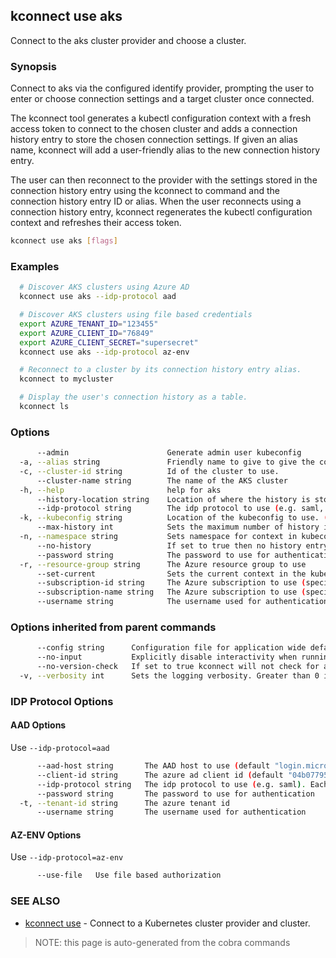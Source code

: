 ## kconnect use aks

Connect to the aks cluster provider and choose a cluster.

### Synopsis


Connect to aks via the configured identify provider, prompting the user to enter
or choose connection settings and a target cluster once connected.

The kconnect tool generates a kubectl configuration context with a fresh access
token to connect to the chosen cluster and adds a connection history entry to
store the chosen connection settings.  If given an alias name, kconnect will add
a user-friendly alias to the new connection history entry.

The user can then reconnect to the provider with the settings stored in the
connection history entry using the kconnect to command and the connection history
entry ID or alias.  When the user reconnects using a connection history entry,
kconnect regenerates the kubectl configuration context and refreshes their access
token.


```bash
kconnect use aks [flags]
```

### Examples

```bash
  # Discover AKS clusters using Azure AD
  kconnect use aks --idp-protocol aad

  # Discover AKS clusters using file based credentials
  export AZURE_TENANT_ID="123455"
  export AZURE_CLIENT_ID="76849"
  export AZURE_CLIENT_SECRET="supersecret"
  kconnect use aks --idp-protocol az-env

  # Reconnect to a cluster by its connection history entry alias.
  kconnect to mycluster

  # Display the user's connection history as a table.
  kconnect ls

```

### Options

```bash
      --admin                      Generate admin user kubeconfig
  -a, --alias string               Friendly name to give to give the connection
  -c, --cluster-id string          Id of the cluster to use.
      --cluster-name string        The name of the AKS cluster
  -h, --help                       help for aks
      --history-location string    Location of where the history is stored. (default "$HOME/.kconnect/history.yaml")
      --idp-protocol string        The idp protocol to use (e.g. saml, aad). See flags additional flags for the protocol.
  -k, --kubeconfig string          Location of the kubeconfig to use. (default "$HOME/.kube/config")
      --max-history int            Sets the maximum number of history items to keep (default 100)
  -n, --namespace string           Sets namespace for context in kubeconfig
      --no-history                 If set to true then no history entry will be written
      --password string            The password to use for authentication
  -r, --resource-group string      The Azure resource group to use
      --set-current                Sets the current context in the kubeconfig to the selected cluster (default true)
      --subscription-id string     The Azure subscription to use (specified by ID)
      --subscription-name string   The Azure subscription to use (specified by name)
      --username string            The username used for authentication
```

### Options inherited from parent commands

```bash
      --config string      Configuration file for application wide defaults. (default "$HOME/.kconnect/config.yaml")
      --no-input           Explicitly disable interactivity when running in a terminal
      --no-version-check   If set to true kconnect will not check for a newer version
  -v, --verbosity int      Sets the logging verbosity. Greater than 0 is debug and greater than 9 is trace.
```

### IDP Protocol Options

#### AAD Options

Use `--idp-protocol=aad`

```bash
      --aad-host string       The AAD host to use (default "login.microsoftonline.com")
      --client-id string      The azure ad client id (default "04b07795-8ddb-461a-bbee-02f9e1bf7b46")
      --idp-protocol string   The idp protocol to use (e.g. saml). Each protocol has its own flags.
      --password string       The password to use for authentication
  -t, --tenant-id string      The azure tenant id
      --username string       The username used for authentication
```

#### AZ-ENV Options

Use `--idp-protocol=az-env`

```bash
      --use-file   Use file based authorization
```

### SEE ALSO

* [kconnect use](use.md)	 - Connect to a Kubernetes cluster provider and cluster.


> NOTE: this page is auto-generated from the cobra commands
